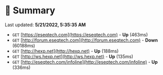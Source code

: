 # 📖 Summary
Last updated: **5/21/2022, 5:35:35 AM**

- `GET` [https://eseqtech.com](https://eseqtech.com) - **Up** (463ms)
- `GET` [http://forum.eseqtech.com](http://forum.eseqtech.com) - **Down** (60188ms)
- `GET` [http://hexp.net](http://hexp.net) - **Up** (188ms)
- `GET` [http://ws.hexp.net](http://ws.hexp.net) - **Up** (135ms)
- `GET` [http://eseqtech.com/infoline](http://eseqtech.com/infoline) - **Up** (336ms)
